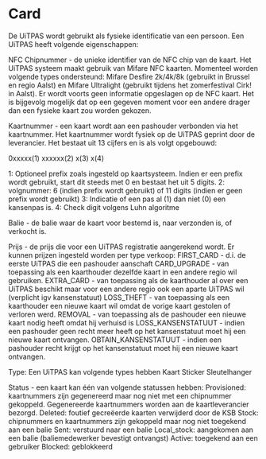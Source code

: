 ---
---

# Card

De UiTPAS wordt gebruikt als fysieke identificatie van een persoon. Een UiTPAS heeft volgende eigenschappen:


NFC Chipnummer - de unieke identifier van de NFC chip van de kaart. Het UiTPAS systeem maakt gebruik van Mifare NFC kaarten. Momenteel worden volgende types ondersteund: Mifare Desfire 2k/4k/8k (gebruikt in Brussel en regio Aalst) en Mifare Ultralight (gebruikt tijdens het zomerfestival Cirk! in Aalst).
Er wordt voorts geen informatie opgeslagen op de NFC kaart. Het is bijgevolg mogelijk dat op een gegeven moment voor een andere drager dan een fysieke kaart zou worden gekozen.


Kaartnummer - een kaart wordt aan een pashouder verbonden via het kaartnummer. Het kaartnummer wordt fysiek op de UiTPAS geprint door de leverancier. Het bestaat uit 13 cijfers en is als volgt opgebouwd:

0xxxxx(1)  xxxxxx(2) x(3) x(4)

1: Optioneel prefix zoals ingesteld op kaartsysteem. Indien er een prefix wordt gebruikt, start dit steeds met 0 en bestaat het uit 5 digits.
2: volgnummer: 6 (indien prefix wordt gebruikt) of 11 digits (indien er geen prefix wordt gebruikt)
3: Indicatie of een pas al (1) dan niet (0) een kansenpas is.
4: Check digit volgens Luhn algoritme


Balie - de balie waar de kaart voor bestemd is, naar verzonden is, of verkocht is.

Prijs - de prijs die voor een UiTPAS registratie aangerekend wordt. Er kunnen prijzen ingesteld worden per type verkoop:
FIRST_CARD - d.i. de eerste UiTPAS die een pashouder aanschaft
CARD_UPGRADE - van toepassing als een kaarthouder dezelfde kaart in een andere regio wil gebruiken.
EXTRA_CARD - van toepassing als de kaarthouder al over een UiTPAS beschikt maar voor een andere regio ook een aparte UiTPAS wil (verplicht igv kansenstatuut)
LOSS_THEFT - van toepassing als een kaarthouder een nieuwe kaart wil omdat de vorige kaart gestolen of verloren werd.
REMOVAL - van toepassing als de pashouder een nieuwe kaart nodig heeft omdat hij verhuisd is
LOSS_KANSENSTATUUT - indien een pashouder geen recht meer heeft op het kansenstatuut moet hij een nieuwe kaart ontvangen.
OBTAIN_KANSENSTATUUT - indien een pashouder recht krijgt op het kansenstatuut moet hij een nieuwe kaart ontvangen.


Type: Een UiTPAS kan volgende types hebben
Kaart
Sticker
Sleutelhanger

Status - een kaart kan één van volgende statussen hebben:
Provisioned: kaartnummers zijn gegenereerd maar nog niet met een chipnummer gekoppeld. Gegenereerde kaartnummers worden aan de kaartleverancier bezorgd.
Deleted: foutief gecreëerde kaarten verwijderd door de KSB
Stock: chipnummers en kaartnummers zijn gekoppeld maar nog niet toegekend aan een balie
Sent: verstuurd naar een balie
Local_stock: aangekomen aan een balie (baliemedewerker bevestigt ontvangst)
Active: toegekend aan een gebruiker
Blocked: geblokkeerd
